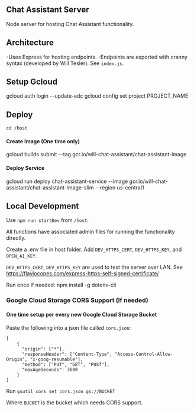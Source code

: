 ## Chat Assistant Server

Node server for hosting Chat Assistant functionality.

## Architecture

-Uses Express for hosting endpoints.
-Endpoints are exported with cranny syntax (developed by Will Tesler). See `index.js`.

## Setup Gcloud

gcloud auth login --update-adc
gcloud config set project PROJECT_NAME

## Deploy

`cd /host`

#### Create Image (One time only)
gcloud builds submit --tag gcr.io/will-chat-assistant/chat-assistant-image

#### Deploy Service
gcloud run deploy chat-assistant-service --image gcr.io/will-chat-assistant/chat-assistant-image-slim --region us-central1

## Local Development

Use `npm run startDev` from `/host`.

All functions have associated admin files for running the functionality directly.

Create a .env file in host folder. Add `DEV_HTTPS_CERT`, `DEV_HTTPS_KEY`, and `OPEN_AI_KEY`.

`DEV_HTTPS_CERT`, `DEV_HTTPS_KEY` are used to test the server over LAN.
See https://flaviocopes.com/express-https-self-signed-certificate/

Run once if needed:
npm install -g dotenv-cli

### Google Cloud Storage CORS Support (If needed)

#### One time setup per every new Google Cloud Storage Bucket
Paste the following into a json file called `cors.json`:
```
[
    {
      "origin": ["*"],
      "responseHeader": ["Content-Type", "Access-Control-Allow-Origin", "x-goog-resumable"],
      "method": ["PUT", "GET", "POST"],
      "maxAgeSeconds": 3600
    }
]
```

Run `gsutil cors set cors.json gs://BUCKET`

Where `BUCKET` is the bucket which needs CORS support.
